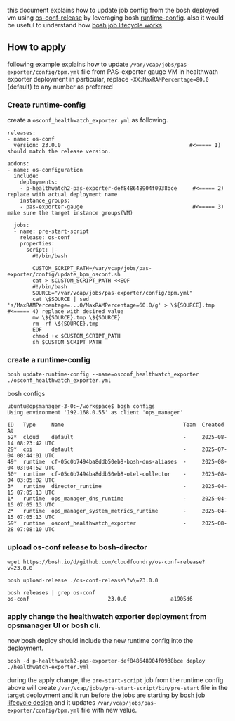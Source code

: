 

this document explains how to update job config from the bosh deployed vm using [os-conf-release](https://github.com/cloudfoundry/os-conf-release) by leveraging bosh [runtime-config](https://bosh.io/docs/runtime-config/). also it would be useful to understand how [bosh job lifecycle works](https://bosh.io/docs/job-lifecycle/)


## How to apply
following example explains how to update `/var/vcap/jobs/pas-exporter/config/bpm.yml` file from PAS-exporter gauge VM in healthwath exporter deployment in particular, replace `-XX:MaxRAMPercentage=80.0` (default) to any number as preferred

### Create runtime-config
create a `osconf_healthwatch_exporter.yml` as following.

```
releases:
- name: os-conf
  version: 23.0.0                                         #<===== 1) should match the release version.

addons:
- name: os-configuration
  include:
    deployments:
    - p-healthwatch2-pas-exporter-def848648904f0938bce     #<===== 2) replace with actual deployment name
    instance_groups:
    - pas-exporter-gauge                                   #<===== 3) make sure the target instance groups(VM)

  jobs:
  - name: pre-start-script
    release: os-conf
    properties:
      script: |-
        #!/bin/bash

        CUSTOM_SCRIPT_PATH=/var/vcap/jobs/pas-exporter/config/update_bpm_osconf.sh
        cat > $CUSTOM_SCRIPT_PATH <<EOF
        #!/bin/bash
        SOURCE="/var/vcap/jobs/pas-exporter/config/bpm.yml"
        cat \$SOURCE | sed 's/MaxRAMPercentage=...0/MaxRAMPercentage=60.0/g' > \${SOURCE}.tmp    #<===== 4) replace with desired value
        mv \${SOURCE}.tmp \${SOURCE}
        rm -rf \${SOURCE}.tmp
        EOF
        chmod +x $CUSTOM_SCRIPT_PATH
        sh $CUSTOM_SCRIPT_PATH
```

### create a runtime-config
```
bosh update-runtime-config --name=osconf_healthwatch_exporter ./osconf_healthwatch_exporter.yml
```

bosh configs
```
ubuntu@opsmanager-3-0:~/workspace$ bosh configs
Using environment '192.168.0.55' as client 'ops_manager'

ID   Type     Name                                      Team  Created At
52*  cloud    default                                   -     2025-08-14 08:23:42 UTC
29*  cpi      default                                   -     2025-07-04 00:44:01 UTC
49*  runtime  cf-05c0b7494ba8ddb50eb8-bosh-dns-aliases  -     2025-08-04 03:04:52 UTC
50*  runtime  cf-05c0b7494ba8ddb50eb8-otel-collector    -     2025-08-04 03:05:02 UTC
3*   runtime  director_runtime                          -     2025-04-15 07:05:13 UTC
1*   runtime  ops_manager_dns_runtime                   -     2025-04-15 07:05:13 UTC
2*   runtime  ops_manager_system_metrics_runtime        -     2025-04-15 07:05:13 UTC
59*  runtime  osconf_healthwatch_exporter               -     2025-08-28 07:08:10 UTC
```

### upload os-conf release to bosh-director

```
wget https://bosh.io/d/github.com/cloudfoundry/os-conf-release?v=23.0.0
```

```
bosh upload-release ./os-conf-release\?v\=23.0.0

bosh releases | grep os-conf
os-conf                        	23.0.0             	a1905d6

```
### apply change the healthwatch exporter deployment from opsmanager UI or bosh cli.

now bosh deploy should include the new runtime config into the deployment. 

```
bosh -d p-healthwatch2-pas-exporter-def848648904f0938bce deploy ./healthwatch-exporter.yml
```

during the apply change, the `pre-start-script` job from the runtime config above will create `/var/vcap/jobs/pre-start-script/bin/pre-start` file in the target deployment and it run before the jobs are starting by [bosh job lifecycle design](https://bosh.io/docs/job-lifecycle/)
and it updates `/var/vcap/jobs/pas-exporter/config/bpm.yml` file with new value.

